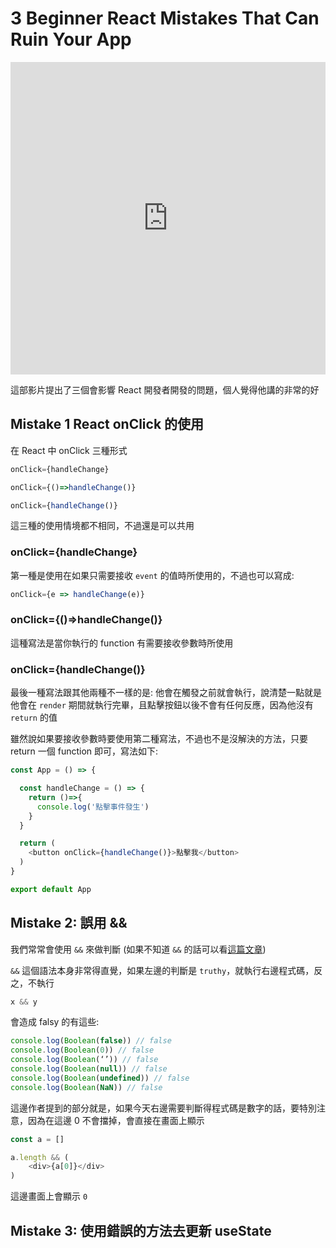 # 3 Beginner React Mistakes That Can Ruin Your App

<iframe width="100%" height="500" src="https://www.youtube.com/embed/oc_TNtCe2sY" title="YouTube video player" frameborder="0" allow="accelerometer; autoplay; clipboard-write; encrypted-media; gyroscope; picture-in-picture; web-share" allowfullscreen></iframe>

這部影片提出了三個會影響 React 開發者開發的問題，個人覺得他講的非常的好

## Mistake 1 React onClick 的使用

在 React 中 onClick 三種形式

```js
onClick={handleChange}

onClick={()=>handleChange()}

onClick={handleChange()}
```

這三種的使用情境都不相同，不過還是可以共用

###  onClick={handleChange}

第一種是使用在如果只需要接收 `event` 的值時所使用的，不過也可以寫成:

```js
onClick={e => handleChange(e)}
```

### onClick={()=>handleChange()}

這種寫法是當你執行的 function 有需要接收參數時所使用

### onClick={handleChange()}

最後一種寫法跟其他兩種不一樣的是: 他會在觸發之前就會執行，說清楚一點就是他會在 `render` 期間就執行完畢，且點擊按鈕以後不會有任何反應，因為他沒有 `return` 的值

雖然說如果要接收參數時要使用第二種寫法，不過也不是沒解決的方法，只要 return 一個 function 即可，寫法如下:

```js
const App = () => {

  const handleChange = () => {
    return ()=>{
      console.log('點擊事件發生')
    }
  }

  return (
    <button onClick={handleChange()}>點擊我</button>
  )
}

export default App
```


## Mistake 2: 誤用 &&

我們常常會使用 `&&` 來做判斷 (如果不知道 `&&` 的話可以看[這篇文章](https://medium.com/johnny%E7%9A%84%E8%BD%89%E8%81%B7%E5%B7%A5%E7%A8%8B%E5%B8%AB%E7%AD%86%E8%A8%98/js%E5%9F%BA%E7%A4%8E-%E9%82%8F%E8%BC%AF%E9%81%8B%E7%AE%97%E5%AD%90-%E5%92%8C-%E5%A6%82%E4%BD%95%E4%BD%BF%E7%94%A8-b590515efed0))

`&&` 這個語法本身非常得直覺，如果左邊的判斷是 `truthy`，就執行右邊程式碼，反之，不執行

```js
x && y 
```

會造成 falsy 的有這些:

```js
console.log(Boolean(false)) // false
console.log(Boolean(0)) // false
console.log(Boolean(‘’)) // false
console.log(Boolean(null)) // false
console.log(Boolean(undefined)) // false
console.log(Boolean(NaN)) // false
```

這邊作者提到的部分就是，如果今天右邊需要判斷得程式碼是數字的話，要特別注意，因為在這邊 0 不會擋掉，會直接在畫面上顯示

```js
const a = []

a.length && (
    <div>{a[0]}</div>
)
```

這邊畫面上會顯示 `0`

## Mistake 3: 使用錯誤的方法去更新 useState